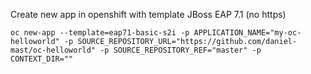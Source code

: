 
Create new app in openshift with template JBoss EAP 7.1 (no https)

    oc new-app --template=eap71-basic-s2i -p APPLICATION_NAME="my-oc-helloworld" -p SOURCE_REPOSITORY_URL="https://github.com/daniel-mast/oc-helloworld" -p SOURCE_REPOSITORY_REF="master" -p CONTEXT_DIR=""

